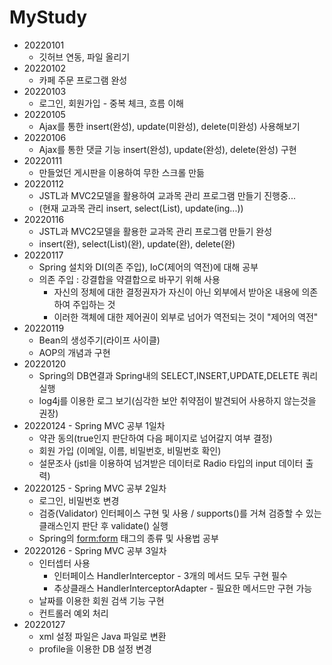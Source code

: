 # MyStudy
* 20220101
    * 깃허브 연동, 파일 올리기
* 20220102
    * 카페 주문 프로그램 완성
* 20220103
    * 로그인, 회원가입 - 중복 체크, 흐름 이해
* 20220105
    * Ajax를 통한 insert(완성), update(미완성), delete(미완성) 사용해보기
* 20220106
    * Ajax를 통한 댓글 기능 insert(완성), update(완성), delete(완성) 구현
* 20220111
    * 만들었던 게시판을 이용하여 무한 스크롤 만듦
* 20220112
    * JSTL과 MVC2모델을 활용하여 교과목 관리 프로그램 만들기 진행중...
    * (현재 교과목 관리 insert, select(List), update(ing...))
* 20220116
    * JSTL과 MVC2모델을 활용한 교과목 관리 프로그램 만들기 완성
    * insert(완), select(List)(완), update(완), delete(완)
* 20220117
    * Spring 설치와 DI(의존 주입), IoC(제어의 역전)에 대해 공부
    * 의존 주입 : 강결합을 약결합으로 바꾸기 위해 사용
        * 자신의 정체에 대한 결정권자가 자신이 아닌 외부에서 받아온 내용에 의존하여 주입하는 것
        * 이러한 객체에 대한 제어권이 외부로 넘어가 역전되는 것이 "제어의 역전"
* 20220119
    * Bean의 생성주기(라이프 사이클)
    * AOP의 개념과 구현
* 20220120
    * Spring의 DB연결과 Spring내의 SELECT,INSERT,UPDATE,DELETE 쿼리 실행
    * log4j를 이용한 로그 보기(심각한 보안 취약점이 발견되어 사용하지 않는것을 권장)
* 20220124 - Spring MVC 공부 1일차
    * 약관 동의(true인지 판단하여 다음 페이지로 넘어갈지 여부 결정)
    * 회원 가입 (이메일, 이름, 비밀번호, 비밀번호 확인)
    * 설문조사 (jstl을 이용하여 넘겨받은 데이터로 Radio 타입의 input 데이터 출력)
* 20220125 - Spring MVC 공부 2일차
    * 로그인, 비밀번호 변경
    * 검증(Validator) 인터페이스 구현 및 사용 / supports()를 거쳐 검증할 수 있는 클래스인지 판단 후 validate() 실행
    * Spring의 <form:form> 태그의 종류 및 사용법 공부
* 20220126 - Spring MVC 공부 3일차
    * 인터셉터 사용
        * 인터페이스 HandlerInterceptor - 3개의 메서드 모두 구현 필수
        * 추상클래스 HandlerInterceptorAdapter - 필요한 메서드만 구현 가능
    * 날짜를 이용한 회원 검색 기능 구현
    * 컨트롤러 예외 처리
* 20220127
    * xml 설정 파일은 Java 파일로 변환
    * profile을 이용한 DB 설정 변경